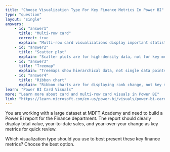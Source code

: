 ```yaml
---
title: "Choose Visualization Type For Key Finance Metrics In Power BI"
type: "question"
layout: "single"
answers:
    - id: "answer1"
      title: "Multi-row card"
      correct: true
      explain: "Multi-row card visualizations display important statistics such as total value, YTD sales, or year-over-year change as single data points."
    - id: "answer2"
      title: "Scatter plot"
      explain: "Scatter plots are for high-density data, not for key metrics."
    - id: "answer3"
      title: "Treemap"
      explain: "Treemaps show hierarchical data, not single data points."
    - id: "answer4"
      title: "Ribbon chart"
      explain: "Ribbon charts are for displaying rank change, not key metrics."
learn: "Power BI Card Visuals"
more: "Learn more about card and multi-row card visuals in Power BI"
link: "https://learn.microsoft.com/en-us/power-bi/visuals/power-bi-card-visual"
---
```

You are working with a large dataset at MDFT Academy and need to build a Power BI report for the Finance department. The report should clearly display total value, year-to-date sales, and year-over-year change as key metrics for quick review.

Which visualization type should you use to best present these key finance metrics? Choose the best option.
